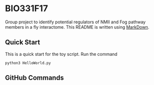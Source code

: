 # BIO331F17
Group project to identify potential regulators of NMII and Fog pathway members in a fly interactome.  This README is written using [MarkDown](https://github.com/adam-p/markdown-here/wiki/Markdown-Cheatsheet).

## Quick Start

This is a quick start for the toy script.  Run the command

```
python3 HelloWorld.py
```

## GitHub Commands
